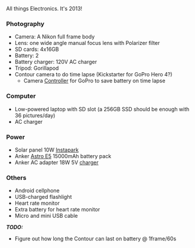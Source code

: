 All things Electronics.  It's 2013!

### Photography
*	Camera: A Nikon full frame body
*	Lens: one wide angle manual focus lens with Polarizer filter
*	SD cards: 4x16GB
*	Battery: 2
*	Battery charger: 120V AC charger
*	Tripod: Gorillapod
*	Contour camera to do time lapse (Kickstarter for GoPro Hero 4?)
    *   Camera [Controller][3] for GoPro to save battery on time lapse

### Computer
*	Low-powered laptop with SD slot (a 256GB SSD should be enough
	with 36 pictures/day)
*	AC charger

### Power
*	Solar panel 10W [Instapark][0]
*	Anker [Astro E5][1] 15000mAh battery pack
*	Anker AC adapter 18W 5V [charger][2]

### Others
*	Android cellphone
*	USB-charged flashlight
*	Heart rate monitor
*	Extra battery for heart rate monitor
*	Micro and mini USB cable

***TODO:***

*	Figure out how long the Contour can last on battery @ 1frame/60s

[0]: http://www.amazon.com/Instapark-Portable-Charger-Compatible-Devices/dp/B006ZRYU9O "Solar Panel"
[1]: http://www.amazon.com/Anker-Ultra-high-Thunderbolt-Incredible-connectors/dp/B00D5T3QK4 "Astro E5"
[2]: http://www.amazon.com/Anker%C2%AE-18W-3-6A-Wall-Charger/dp/B00B8L36A6 "AC charger"
[3]: http://cam-do.com/GoProTimeController.html "CamController"
